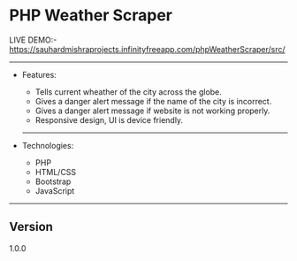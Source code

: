 ﻿# PHP Weather Scraper

LIVE DEMO:- https://sauhardmishraprojects.infinityfreeapp.com/phpWeatherScraper/src/

<hr>

* Features: 
  * Tells current wheather of the city across the globe.
  * Gives a danger alert message if the name of the city is incorrect.
  * Gives a danger alert message if website is not working properly.
  * Responsive design, UI is device friendly.
 
  <hr>
  
* Technologies: 
  * PHP
  * HTML/CSS
  * Bootstrap
  * JavaScript

<hr>  

## Version
1.0.0
